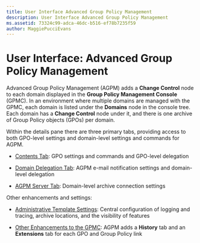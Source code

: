 ```yaml
---
title: User Interface Advanced Group Policy Management
description: User Interface Advanced Group Policy Management
ms.assetid: 73324c99-adca-46dc-b516-ef78b7235f59
author: MaggiePucciEvans
---
```


# User Interface: Advanced Group Policy Management


Advanced Group Policy Management (AGPM) adds a **Change Control** node to each domain displayed in the **Group Policy Management Console** (GPMC). In an environment where multiple domains are managed with the GPMC, each domain is listed under the **Domains** node in the console tree. Each domain has a **Change Control** node under it, and there is one archive of Group Policy objects (GPOs) per domain.

Within the details pane there are three primary tabs, providing access to both GPO-level settings and domain-level settings and commands for AGPM.

-   [Contents Tab](contents-tab.md): GPO settings and commands and GPO-level delegation

-   [Domain Delegation Tab](domain-delegation-tab.md): AGPM e-mail notification settings and domain-level delegation

-   [AGPM Server Tab](agpm-server-tab.md): Domain-level archive connection settings

Other enhancements and settings:

-   [Administrative Template Settings](administrative-template-settings.md): Central configuration of logging and tracing, archive locations, and the visibility of features

-   [Other Enhancements to the GPMC](other-enhancements-to-the-gpmc.md): AGPM adds a **History** tab and an **Extensions** tab for each GPO and Group Policy link

 

 





